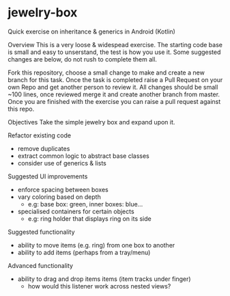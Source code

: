 # jewelry-box
Quick exercise on inheritance &amp; generics in Android (Kotlin)

Overview
This is a very loose & widespead exercise.
The starting code base is small and easy to unserstand, the test is how you use it.
Some suggested changes are below, do not rush to complete them all.

Fork this repository, choose a small change to make and create a new branch for this task.
Once the task is completed raise a Pull Request on your own Repo and get another person to review it.
All changes should be small ~100 lines, once reviewed merge it and create another branch from master.
Once you are finished with the exercise you can raise a pull request against this repo.

Objectives
Take the simple jewelry box and expand upon it.

Refactor existing code
 - remove duplicates
 - extract common logic to abstract base classes
 - consider use of generics & lists

Suggested UI improvements
 - enforce spacing between boxes
 - vary coloring based on depth
   - e.g: base box: green, inner boxes: blue...
 - specialised containers for certain objects
   - e.g: ring holder that displays ring on its side

Suggested functionality
 - ability to move items (e.g. ring) from one box to another
 - ability to add items (perhaps from a tray/menu)
 
Advanced functionality
 - ability to drag and drop items items (item tracks under finger)
   - how would this listener work across nested views?
